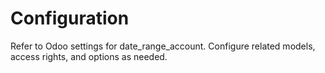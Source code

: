 # Configuration

Refer to Odoo settings for date_range_account. Configure related models, access rights, and options as needed.
